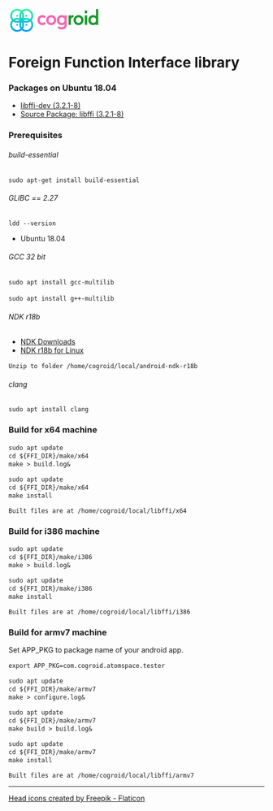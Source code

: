 [![cogroid.com](https://github.com/cogroid/resources/raw/main/images/banner/cogroid-48.png)](https://cogroid.com)

# Foreign Function Interface library

### Packages on Ubuntu 18.04

* [libffi-dev (3.2.1-8)](https://packages.ubuntu.com/bionic/libffi-dev)
* [Source Package: libffi (3.2.1-8)](https://packages.ubuntu.com/source/bionic/libffi)

### Prerequisites

###### build-essential

```
sudo apt-get install build-essential
```

###### GLIBC == 2.27

```
ldd --version
```

* Ubuntu 18.04

###### GCC 32 bit

```
sudo apt install gcc-multilib

sudo apt install g++-multilib
```

###### NDK r18b

* [NDK Downloads](https://developer.android.com/ndk/downloads)
* [NDK r18b for Linux](https://dl.google.com/android/repository/android-ndk-r18b-linux-x86_64.zip)

```
Unzip to folder /home/cogroid/local/android-ndk-r18b
```

###### clang

```
sudo apt install clang
```

### Build for x64 machine

```
sudo apt update
cd ${FFI_DIR}/make/x64
make > build.log&
```

```
sudo apt update
cd ${FFI_DIR}/make/x64
make install
```

```
Built files are at /home/cogroid/local/libffi/x64
```

### Build for i386 machine

```
sudo apt update
cd ${FFI_DIR}/make/i386
make > build.log&
```

```
sudo apt update
cd ${FFI_DIR}/make/i386
make install
```

```
Built files are at /home/cogroid/local/libffi/i386
```

### Build for armv7 machine

Set APP_PKG to package name of your android app.

```
export APP_PKG=com.cogroid.atomspace.tester
```

```
sudo apt update
cd ${FFI_DIR}/make/armv7
make > configure.log&
```

```
sudo apt update
cd ${FFI_DIR}/make/armv7
make build > build.log&
```

```
sudo apt update
cd ${FFI_DIR}/make/armv7
make install
```

```
Built files are at /home/cogroid/local/libffi/armv7
```

---
[Head icons created by Freepik - Flaticon](https://www.flaticon.com/free-icons/head)
